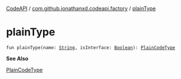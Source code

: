 [CodeAPI](../index.md) / [com.github.jonathanxd.codeapi.factory](index.md) / [plainType](.)

# plainType

`fun plainType(name: `[`String`](https://kotlinlang.org/api/latest/jvm/stdlib/kotlin/-string/index.html)`, isInterface: `[`Boolean`](https://kotlinlang.org/api/latest/jvm/stdlib/kotlin/-boolean/index.html)`): `[`PlainCodeType`](../com.github.jonathanxd.codeapi.type/-plain-code-type/index.md)

**See Also**

[PlainCodeType](../com.github.jonathanxd.codeapi.type/-plain-code-type/index.md)

